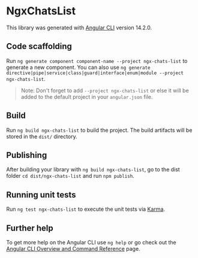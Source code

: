# NgxChatsList

This library was generated with [Angular CLI](https://github.com/angular/angular-cli) version 14.2.0.

## Code scaffolding

Run `ng generate component component-name --project ngx-chats-list` to generate a new component. You can also use `ng generate directive|pipe|service|class|guard|interface|enum|module --project ngx-chats-list`.
> Note: Don't forget to add `--project ngx-chats-list` or else it will be added to the default project in your `angular.json` file. 

## Build

Run `ng build ngx-chats-list` to build the project. The build artifacts will be stored in the `dist/` directory.

## Publishing

After building your library with `ng build ngx-chats-list`, go to the dist folder `cd dist/ngx-chats-list` and run `npm publish`.

## Running unit tests

Run `ng test ngx-chats-list` to execute the unit tests via [Karma](https://karma-runner.github.io).

## Further help

To get more help on the Angular CLI use `ng help` or go check out the [Angular CLI Overview and Command Reference](https://angular.io/cli) page.
